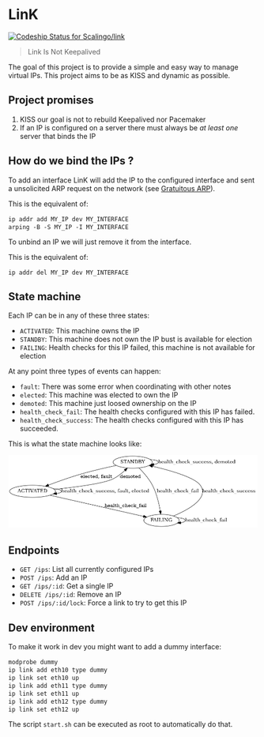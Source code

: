 # LinK
[ ![Codeship Status for Scalingo/link](https://app.codeship.com/projects/9487cd90-a499-0136-2a21-42361f54bfcf/status?branch=master)](https://app.codeship.com/projects/307806)

> Link Is Not Keepalived

The goal of this project is to provide a simple and easy way to manage virtual
IPs. This project aims to be as KISS and dynamic as possible.

## Project promises

1. KISS our goal is not to rebuild Keepalived nor Pacemaker
1. If an IP is configured on a server there must always be *at least one* server that binds the IP

## How do we bind the IPs ?

To add an interface LinK will add the IP to the configured interface and sent a unsolicited ARP request on the network (see [Gratuitous ARP](https://wiki.wireshark.org/Gratuitous_ARP)).

This is the equivalent of:

```shell
ip addr add MY_IP dev MY_INTERFACE
arping -B -S MY_IP -I MY_INTERFACE
```

To unbind an IP we will just remove it from the interface.

This is the equivalent of:

```shell
ip addr del MY_IP dev MY_INTERFACE
```

## State machine

Each IP can be in any of these three states:

- `ACTIVATED`: This machine owns the IP
- `STANDBY`: This machine does not own the IP bust is available for election
- `FAILING`: Health checks for this IP failed, this machine is not available for election

At any point three types of events can happen:
- `fault`: There was some error when coordinating with other notes
- `elected`: This machine was elected to own the IP
- `demoted`: This machine just loosed ownership on the IP
- `health_check_fail`: The health checks configured with this IP has failed.
- `health_check_success`: The health checks configured with this IP has succeeded.


This is what the state machine looks like:

![Sate Machine](./state_machine.png)

## Endpoints

- `GET /ips`: List all currently configured IPs
- `POST /ips`: Add an IP
- `GET /ips/:id`: Get a single IP
- `DELETE /ips/:id`: Remove an IP
- `POST /ips/:id/lock`: Force a link to try to get this IP

## Dev environment

To make it work in dev you might want to add a dummy interface:

```shell
modprobe dummy
ip link add eth10 type dummy
ip link set eth10 up
ip link add eth11 type dummy
ip link set eth11 up
ip link add eth12 type dummy
ip link set eth12 up
```

The script `start.sh` can be executed as root to automatically do that.
